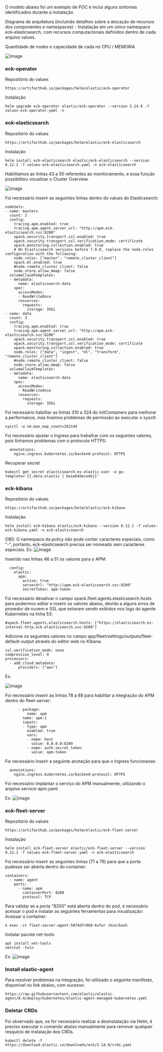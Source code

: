 O modelo abaixo foi um exemplo de POC e inclui alguns sintomas identificados durante a instalação


Diagrama de arquitetura (incluindo detalhes sobre a alocação de recursos dos componentes e namespaces) - Instalação em um único namespace eck-elasticsearch, com recursos computacionais definidos dentro de cada arquivo values.

Quantidade de nodes e capacidade de cada nó CPU / MEMORIA

![image](https://github.com/user-attachments/assets/1c0de429-b6d7-4d3a-9f46-977a86885c8c)


### eck-operator

Repositório do values 
```
https://artifacthub.io/packages/helm/elastic/eck-operator
```
Instalação
```
helm upgrade eck-operator elastic/eck-operator --version 2.14.0 -f values-eck-operator.yaml -n 
```
### eck-elasticsearch

Repositório do values 
```
https://artifacthub.io/packages/helm/elastic/eck-elasticsearch
```

Instalação
```
helm install eck-elasticsearch elastic/eck-elasticsearch --version 0.12.1 -f values-eck-elasticsearch.yaml -n eck-elasticsearch
```
Habilitamos as linhas 43 a 50 referentes ao monitoramento, e essa função possibilitou visualizar o Cluster Overview.

![image](https://github.com/user-attachments/assets/8f80697b-5b41-4cff-9fe1-a8da08bef0b4)



Foi necessário inserir as seguintes linhas dentro do values do Elasticsearch:
```
nodeSets:
- name: masters
  count: 3
  config:
    tracing.apm.enabled: true
    tracing.apm.agent.server_url: "http://apm.eck-elasticsearch.svc:8200"
    xpack.security.transport.ssl.enabled: true
    xpack.security.transport.ssl.verification_mode: certificate
    xpack.monitoring.collection.enabled: true
    # On Elasticsearch versions before 7.9.0, replace the node.roles configuration with the following:
    node.roles: ["master", "remote_cluster_client"]
    xpack.ml.enabled: true
    #node.remote_cluster_client: false
    node.store.allow_mmap: false
  volumeClaimTemplates:
  - metadata:
      name: elasticsearch-data
    spec:
      accessModes:
      - ReadWriteOnce
      resources:
        requests:
          storage: 35Gi
- name: data
  count: 3
  config:
    tracing.apm.enabled: true
    tracing.apm.agent.server_url: "http://apm.eck-elasticsearch.svc:8200"
    xpack.security.transport.ssl.enabled: true
    xpack.security.transport.ssl.verification_mode: certificate
    xpack.monitoring.collection.enabled: true
    node.roles: ["data", "ingest", "ml", "transform", "remote_cluster_client"]
    #node.remote_cluster_client: false
    node.store.allow_mmap: false
  volumeClaimTemplates:
  - metadata:
      name: elasticsearch-data
    spec:
      accessModes:
      - ReadWriteOnce
      resources:
        requests:
          storage: 35Gi
```
Foi necessário habilitar as linhas 310 a 324 do initContainers para melhorar a performance, mas tivemos problemas de permissão ao executar o sysctl:
```
sysctl -w vm.max_map_count=262144
```

Foi necessário ajustar o Ingress para trabalhar com os seguintes valores, pois tínhamos problemas com o protocolo HTTPS:
```
  annotations:
    nginx.ingress.kubernetes.io/backend-protocol: HTTPS
```


Recuperar secret
```
kubectl get secret elasticsearch-es-elastic-user -o go-template='{{.data.elastic | base64decode}}'
```

### eck-kibana 

Repositório do values 
```
https://artifacthub.io/packages/helm/elastic/eck-kibana
```
Instalação
```
helm install eck-kibana elastic/eck-kibana --version 0.12.1 -f values-eck-kibana.yaml -n eck-elasticsearch
```
OBS: O namespace da policy não pode conter caracteres especiais, como "-", portanto, eck-elasticsearch precisa ser nomeado sem caracteres especiais.
Ex:
![image](https://github.com/user-attachments/assets/dfcfc365-6efc-434c-aabb-b913c678bbfb)

Inserido nas linhas 46 a 51 os valores para o APM:
```
  config:
    elastic:
      apm:
        active: true
        serverUrl: "http://apm.eck-elasticsearch.svc:8200"
        secretToken: apm-token
```

Foi necessário desativar o campo xpack.fleet.agents.elasticsearch.hosts para podermos editar e inserir os valores abaixo, devido a alguns erros de provedor de nuvem e SSL que estavam sendo exibidos nos logs do agente Kubernetes na linha 53:
```
#xpack.fleet.agents.elasticsearch.hosts: ["https://elasticsearch-es-internal-http.eck-elasticsearch.svc:9200"]
```

Adicione os seguintes valores no campo app/fleet/settings/outputs/fleet-default-output através do editor web no Kibana:

```
ssl.verification_mode: none
compression_level: 9
processors:
  - add_cloud_metadata:
      providers: ["aws"]
```
Ex:

![image](https://github.com/user-attachments/assets/ecc1ffee-8ba6-4678-995f-ba111bcf2310)


Foi necessário inserir as linhas 78 a 88 para habilitar a integração do APM dentro do fleet-server:

```
      - package:
          name: apm
        name: apm-1
        inputs:
        - type: apm
          enabled: true
          vars:
          - name: host
            value: 0.0.0.0:8200
          - name: auth.secret_token
            value: apm-token
```

Foi necessário inserir a seguinte anotação para que o Ingress funcionasse:

```
  annotations:
    nginx.ingress.kubernetes.io/backend-protocol: HTTPS
```


Foi necessário implantar o serviço do APM manualmente, utilizando o arquivo service-apm.yaml.

Ex:
![image](https://github.com/user-attachments/assets/fae65301-5a17-4f1a-8cd3-9e7466684358)


### eck-fleet-server
Repositório do values 
```
https://artifacthub.io/packages/helm/elastic/eck-fleet-server
```

Instalação
```
helm install eck-fleet-server elastic/eck-fleet-server --version 0.12.1 -f values-eck-fleet-server.yaml -n eck-elasticsearch
```

Foi necessário inserir as seguintes linhas (71 a 76) para que a porta pudesse ser aberta dentro do container:
```
containers:
  - name: agent  
    ports:
      - name: apm
        containerPort: 8200
        protocol: TCP
```


Para validar se a porta "8200" está aberta dentro do pod, é necessário acessar o pod e instalar as seguintes ferramentas para visualização: Acessar o container:
```
k exec -it fleet-server-agent-5874d7c968-6xfwr /bin/bash
```
Instalar pacote net-tools
```
apt install net-tools
netstat -tuln
```
Ex:
![image](https://github.com/user-attachments/assets/5a760170-0f41-455b-a737-1b9f96cce211)



### Install elastic-agent 
Para resolver problemas na integração, foi utilizado o seguinte manifesto, disponível no link abaixo, com sucesso:

```
https://raw.githubusercontent.com/elastic/elastic-agent/8.4/deploy/kubernetes/elastic-agent-managed-kubernetes.yaml
```


### Deletar CRDs

Foi observado que, se for necessário realizar a desinstalação via Helm, é preciso executar o comando abaixo manualmente para remover qualquer resquício de instalação dos CRDs.
```
kubectl delete -f https://download.elastic.co/downloads/eck/2.14.0/crds.yaml
```
